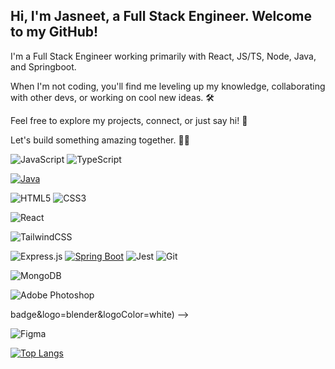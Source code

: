 ## Hi, I'm Jasneet, a Full Stack Engineer. Welcome to my GitHub!


I'm a Full Stack Engineer working primarily with React, JS/TS, Node, Java, and Springboot.

When I'm not coding, you'll find me leveling up my knowledge, collaborating with other devs, or working on cool new ideas. 🛠️

Feel free to explore my projects, connect, or just say hi! 👋

Let's build something amazing together. 👨‍💻



![JavaScript](https://img.shields.io/badge/javascript-%23323330.svg?style=for-the-badge&logo=javascript&logoColor=%23F7DF1E)
![TypeScript](https://img.shields.io/badge/typescript-%23007ACC.svg?style=for-the-badge&logo=typescript&logoColor=white)
<!---![Python](https://img.shields.io/badge/python-3670A0?style=for-the-badge&logo=python&logoColor=ffdd54) -->
[![Java](https://img.shields.io/badge/Java-%23ED8B00.svg?logo=openjdk&logoColor=white)](#)

![HTML5](https://img.shields.io/badge/html5-%23E34F26.svg?style=for-the-badge&logo=html5&logoColor=white)
![CSS3](https://img.shields.io/badge/css3-%231572B6.svg?style=for-the-badge&logo=css3&logoColor=white)

![React](https://img.shields.io/badge/react-%2320232a.svg?style=for-the-badge&logo=react&logoColor=%2361DAFB)
<!--![Next JS](https://img.shields.io/badge/Next-black?style=for-the-badge&logo=next.js&logoColor=white) -->
![TailwindCSS](https://img.shields.io/badge/tailwindcss-%2338B2AC.svg?style=for-the-badge&logo=tailwind-css&logoColor=white)
<!--![Threejs](https://img.shields.io/badge/threejs-black?style=for-the-badge&logo=three.js&logoColor=white)-->
<!--![WebGL](https://img.shields.io/badge/WebGL-990000?logo=webgl&logoColor=white&style=for-the-badge)-->
![Express.js](https://img.shields.io/badge/express.js-%23404d59.svg?style=for-the-badge&logo=express&logoColor=%2361DAFB)
[![Spring Boot](https://img.shields.io/badge/Spring%20Boot-6DB33F?logo=springboot&logoColor=fff)](#)
![Jest](https://img.shields.io/badge/Jest-C21325?style=for-the-badge&logo=jest&logoColor=white)
![Git](https://img.shields.io/badge/git-%23F05033.svg?style=for-the-badge&logo=git&logoColor=white)


<!-- ![Postgres](https://img.shields.io/badge/postgres-%23316192.svg?style=for-the-badge&logo=postgresql&logoColor=white)-->
![MongoDB](https://img.shields.io/badge/MongoDB-%234ea94b.svg?style=for-the-badge&logo=mongodb&logoColor=white)

![Adobe Photoshop](https://img.shields.io/badge/adobe%20photoshop-%2331A8FF.svg?style=for-the-badge&logo=adobe%20photoshop&logoColor=white)
<!--![Adobe Lightroom](https://img.shields.io/badge/Adobe%20Lightroom-31A8FF.svg?style=for-the-badge&logo=Adobe%20Lightroom&logoColor=white)-->
<!--![Blender](https://img.shields.io/badge/blender-%23F5792A.svg?style=for-the--->badge&logo=blender&logoColor=white) -->
![Figma](https://img.shields.io/badge/figma-%23F24E1E.svg?style=for-the-badge&logo=figma&logoColor=white)

[![Top Langs](https://github-readme-stats.vercel.app/api/top-langs/?username=jasneetcodes&layout=compact)](https://github.com/jasneetcodes/github-readme-stats)


